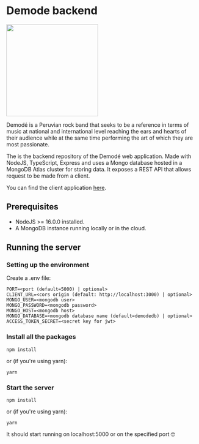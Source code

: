 # Demode backend

<img src="https://user-images.githubusercontent.com/51771490/167482970-f9fbc5b8-2877-4c5e-bade-6f5fdafa4603.png" height="240px" />

Demodé is a Peruvian rock band that seeks to be a reference in terms of music at national and international level reaching the ears and hearts of their audience while at the same time performing the art of which they are most passionate.

The is the backend repository of the Demodé web application. 
Made with NodeJS, TypeScript, Express and uses a Mongo database hosted in a MongoDB Atlas cluster for storing data. It exposes a REST API that allows request to be made from a client. 

You can find the client application [here](https://github.com/LeuGimrt/demode-frontend).

## Prerequisites
- NodeJS >= 16.0.0 installed.
- A MongoDB instance running locally or in the cloud.

## Running the server

### Setting up the environment

Create a .env file:
```
PORT=<port (default=5000) | optional>
CLIENT_URL=<cors origin (default: http://localhost:3000) | optional>
MONGO_USER=<mongodb user>
MONGO_PASSWORD=<mongodb password>
MONGO_HOST=<mongodb host>
MONGO_DATABASE=<mongodb database name (default=demodedb) | optional>
ACCESS_TOKEN_SECRET=<secret key for jwt>
```

### Install all the packages
```
npm install
```
or (if you're using yarn):
```
yarn
```


### Start the server
```
npm install
```
or (if you're using yarn):
```
yarn
```

It should start running on localhost:5000 or on the specified port 🤓
